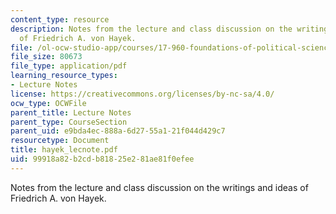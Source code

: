 ```yaml
---
content_type: resource
description: Notes from the lecture and class discussion on the writings and ideas
  of Friedrich A. von Hayek.
file: /ol-ocw-studio-app/courses/17-960-foundations-of-political-science-fall-2004/99918a82b2cdb81825e281ae81f0efee_hayek_lecnote.pdf
file_size: 80673
file_type: application/pdf
learning_resource_types:
- Lecture Notes
license: https://creativecommons.org/licenses/by-nc-sa/4.0/
ocw_type: OCWFile
parent_title: Lecture Notes
parent_type: CourseSection
parent_uid: e9bda4ec-888a-6d27-55a1-21f044d429c7
resourcetype: Document
title: hayek_lecnote.pdf
uid: 99918a82-b2cd-b818-25e2-81ae81f0efee
---
```

Notes from the lecture and class discussion on the writings and ideas of Friedrich A. von Hayek.